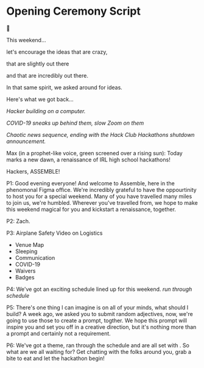 # Opening Ceremony Script


👋


This weekend... 

let's encourage the ideas that are crazy,

that are slightly out there

and that are incredibly out there.

In that same spirit, we asked around for ideas.

Here's what we got back...

_Hacker building on a computer._

_COVID-19 sneaks up behind them, slow Zoom on them_

_Chaotic news sequence, ending with the Hack Club Hackathons shutdown announcement._

Max (in a prophet-like voice, green screened over a rising sun): Today marks a new dawn, a renaissance of IRL high school hackathons! 

Hackers, ASSEMBLE!

P1: Good evening everyone! And welcome to Assemble, here in the phenomonal Figma office. We're incredibly grateful to have the oppourtinity to host you for a special weekend. Many of you have travelled many miles to join us, we're humbled. Wherever you've travelled from, we hope to make this weekend magical for you and kickstart a renaissance, together.

P2: Zach.

P3: Airplane Safety Video on Logistics

- Venue Map
- Sleeping
- Communication
- COVID-19
- Waivers
- Badges

P4: We've got an exciting schedule lined up for this weekend. _run through schedule_

P5: There's one thing I can imagine is on all of your minds, what should I build? A week ago, we asked you to submit random adjectives, now, we're going to use those to create a prompt, togther. We hope this prompt will inspire you and set you off in a creative direction, but it's nothing more than a prompt and certainly not a requirement.

P6: We've got a theme, ran through the schedule and are all set with . So what are we all waiting for? Get chatting with the folks around you, grab a bite to eat and let the hackathon begin! 
